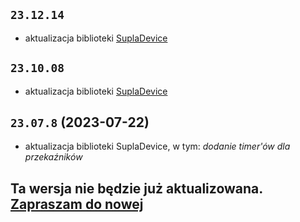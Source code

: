 ## `23.12.14`

- aktualizacja biblioteki [SuplaDevice](https://github.com/SUPLA/supla-device/blob/main/CHANGELOG.md#2312-2023-12-05)

## `23.10.08`

- aktualizacja biblioteki [SuplaDevice](https://github.com/SUPLA/supla-device/blob/main/CHANGELOG.md#2310-2023-10-02)

## `23.07.8` (2023-07-22)

- aktualizacja biblioteki SuplaDevice, w tym: _dodanie timer'ów dla przekaźników_

## Ta wersja nie będzie już aktualizowana. [Zapraszam do nowej](https://github.com/lukfud/SuplaCustomFirmware/tree/main/LORATAP)
